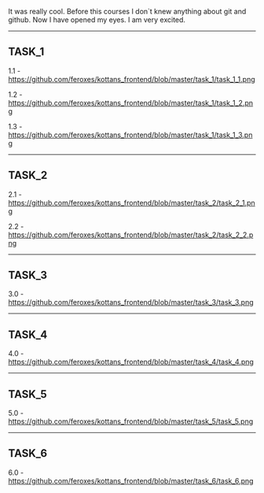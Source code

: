 It was really cool. Before this courses I don`t knew anything about git and github. Now I have opened my eyes.
I am very excited.

---------------
TASK_1
---------------
1.1 - https://github.com/feroxes/kottans_frontend/blob/master/task_1/task_1_1.png

1.2 - https://github.com/feroxes/kottans_frontend/blob/master/task_1/task_1_2.png

1.3 - https://github.com/feroxes/kottans_frontend/blob/master/task_1/task_1_3.png

---------------
TASK_2
---------------

2.1 - https://github.com/feroxes/kottans_frontend/blob/master/task_2/task_2_1.png

2.2 - https://github.com/feroxes/kottans_frontend/blob/master/task_2/task_2_2.png

---------------
TASK_3
---------------

3.0 - https://github.com/feroxes/kottans_frontend/blob/master/task_3/task_3.png

---------------
TASK_4
---------------

4.0 - https://github.com/feroxes/kottans_frontend/blob/master/task_4/task_4.png

---------------
TASK_5
---------------

5.0 - https://github.com/feroxes/kottans_frontend/blob/master/task_5/task_5.png

---------------
TASK_6
---------------
6.0 - https://github.com/feroxes/kottans_frontend/blob/master/task_6/task_6.png
